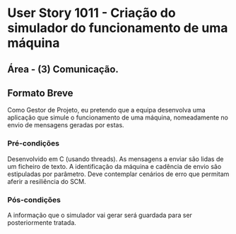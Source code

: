 # User Story 1011 - Criação do simulador do funcionamento de uma máquina

## Área - (3) Comunicação.

## Formato Breve

Como Gestor de Projeto, eu pretendo que a equipa desenvolva uma aplicação que simule o funcionamento de uma máquina, nomeadamente no envio de mensagens geradas por estas.

### Pré-condições

Desenvolvido em C (usando threads).
As mensagens a enviar são lidas de um ficheiro de texto. 
A identificação da máquina e cadência de envio são estipuladas por parâmetro. 
Deve contemplar cenários de erro que permitam aferir a resiliência do SCM.

### Pós-condições

A informação que o simulador vai gerar será guardada para ser posteriormente tratada.